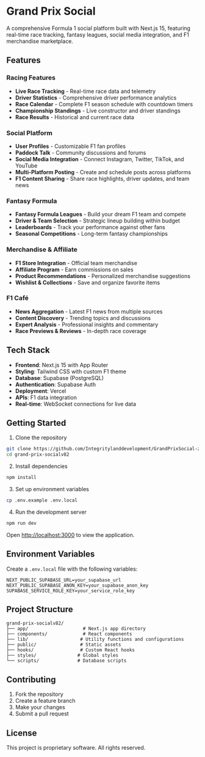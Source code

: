 # Grand Prix Social

A comprehensive Formula 1 social platform built with Next.js 15, featuring real-time race tracking, fantasy leagues, social media integration, and F1 merchandise marketplace.

## Features

### Racing Features
- **Live Race Tracking** - Real-time race data and telemetry
- **Driver Statistics** - Comprehensive driver performance analytics
- **Race Calendar** - Complete F1 season schedule with countdown timers
- **Championship Standings** - Live constructor and driver standings
- **Race Results** - Historical and current race data

### Social Platform
- **User Profiles** - Customizable F1 fan profiles
- **Paddock Talk** - Community discussions and forums
- **Social Media Integration** - Connect Instagram, Twitter, TikTok, and YouTube
- **Multi-Platform Posting** - Create and schedule posts across platforms
- **F1 Content Sharing** - Share race highlights, driver updates, and team news

### Fantasy Formula
- **Fantasy Formula Leagues** - Build your dream F1 team and compete
- **Driver & Team Selection** - Strategic lineup building within budget
- **Leaderboards** - Track your performance against other fans
- **Seasonal Competitions** - Long-term fantasy championships

### Merchandise & Affiliate
- **F1 Store Integration** - Official team merchandise
- **Affiliate Program** - Earn commissions on sales
- **Product Recommendations** - Personalized merchandise suggestions
- **Wishlist & Collections** - Save and organize favorite items

### F1 Café
- **News Aggregation** - Latest F1 news from multiple sources
- **Content Discovery** - Trending topics and discussions
- **Expert Analysis** - Professional insights and commentary
- **Race Previews & Reviews** - In-depth race coverage

## Tech Stack

- **Frontend**: Next.js 15 with App Router
- **Styling**: Tailwind CSS with custom F1 theme
- **Database**: Supabase (PostgreSQL)
- **Authentication**: Supabase Auth
- **Deployment**: Vercel
- **APIs**: F1 data integration
- **Real-time**: WebSocket connections for live data

## Getting Started

1. Clone the repository
```bash
git clone https://github.com/Integritylanddevelopment/GrandPrixSocial-zf.git
cd grand-prix-socialv82
```

2. Install dependencies
```bash
npm install
```

3. Set up environment variables
```bash
cp .env.example .env.local
```

4. Run the development server
```bash
npm run dev
```

Open [http://localhost:3000](http://localhost:3000) to view the application.

## Environment Variables

Create a `.env.local` file with the following variables:

```
NEXT_PUBLIC_SUPABASE_URL=your_supabase_url
NEXT_PUBLIC_SUPABASE_ANON_KEY=your_supabase_anon_key
SUPABASE_SERVICE_ROLE_KEY=your_service_role_key
```

## Project Structure

```
grand-prix-socialv82/
├── app/                    # Next.js app directory
├── components/             # React components
├── lib/                   # Utility functions and configurations
├── public/                # Static assets
├── hooks/                 # Custom React hooks
├── styles/               # Global styles
└── scripts/              # Database scripts
```

## Contributing

1. Fork the repository
2. Create a feature branch
3. Make your changes
4. Submit a pull request

## License

This project is proprietary software. All rights reserved.